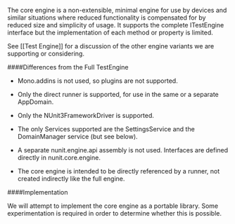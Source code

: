 The core engine is a non-extensible, minimal engine for use by devices and similar situations where reduced functionality is compensated for by reduced size and simplicity of usage. It supports the complete ITestEngine interface but the implementation of each method or property is limited.

See [[Test Engine]] for a discussion of the other engine variants we are supporting or considering.

####Differences from the Full TestEngine

* Mono.addins is not used, so plugins are not supported.

* Only the direct runner is supported, for use in the same or a separate AppDomain.

* Only the NUnit3FrameworkDriver is supported.

* The only Services supported are the SettingsService and the DomainManager service (but see below).

* A separate nunit.engine.api assembly is not used. Interfaces are defined directly in nunit.core.engine.

* The core engine is intended to be directly referenced by a runner, not created indirectly like the full engine.

####Implementation

We will attempt to implement the core engine as a portable library. Some experimentation is required in order to determine whether this is possible.